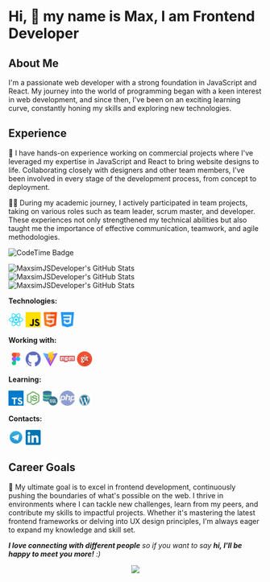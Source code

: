 # Hi, 👋 my name is Max, I am Frontend Developer

## About Me

I'm a passionate web developer with a strong foundation in JavaScript and React. My journey into the world of programming began with a keen interest in web development, and since then, I've been on an exciting learning curve, constantly honing my skills and exploring new technologies.

## Experience

🚀 I have hands-on experience working on commercial projects where I've leveraged my expertise in JavaScript and React to bring website designs to life. Collaborating closely with designers and other team members, I've been involved in every stage of the development process, from concept to deployment.

👨‍💻 During my academic journey, I actively participated in team projects, taking on various roles such as team leader, scrum master, and developer. These experiences not only strengthened my technical abilities but also taught me the importance of effective communication, teamwork, and agile methodologies.

<p align="left">
<img href="https://codetime.dev" alt="CodeTime Badge" src="https://img.shields.io/endpoint?style=social&color=222&url=https%3A%2F%2Fapi.codetime.dev%2Fshield%3Fid%3D25783%26project%3D%26in=0">
</p>

<img src="https://github-readme-stats.vercel.app/api?username=MaxsimJSDeveloper&theme=tokyonight&show_icons=true&hide_border=true&count_private=true" alt="MaxsimJSDeveloper's GitHub Stats" />

<img src="https://github-readme-stats.vercel.app/api/top-langs/?username=MaxsimJSDeveloper&theme=tokyonight&show_icons=true&hide_border=true&layout=compact" alt="MaxsimJSDeveloper's GitHub Stats" />

<img src="https://github-readme-streak-stats.herokuapp.com/?user=MaxsimJSDeveloper&theme=tokyonight&hide_border=true" alt="MaxsimJSDeveloper's GitHub Stats" />

**Technologies:**

<a href="https://reactjs.org/" title="React" target="_blank"><img src="icons/react.png" width="30"/></a>
<a href="https://www.javascript.com/" title="JavaScript" target="_blank"><img src="icons/js.png" width="30"/></a>
<a href="https://html.com/" title="HTML" target="_blank"><img src="icons/html.png" width="30"/></a>
<a href="https://css.in.ua/" title="CSS" target="_blank"><img src="icons/css.png" width="30"/></a>

**Working with:**

<a href="https://www.figma.com/" title="Figma" target="_blank"><img src="icons/figma.png" width="30"/></a>
<a href="https://github.com/" title="GitHub" target="_blank"><img src="icons/github.png" width="30"/></a>
<a href="https://vitejs.dev/" title="Vite" target="_blank"><img src="icons/vite.png" width="30"/></a>
<a href="https://www.npmjs.com/" title="NPM" target="_blank"><img src="icons/npm.png" width="30"/></a>
<a href="https://git-scm.com/" title="Git" target="_blank"><img src="icons/git.png" width="30"/></a>

**Learning:**

<a href="https://www.typescriptlang.org/" title="TypeScript" target="_blank"><img src="icons/typescript.png" width="30"/></a>
<a href="https://nodejs.org/en" title="Node.js" target="_blank"><img src="icons/node.png" width="30"/></a>
<a href="https://www.mysql.com/" title="MySQL" target="_blank"><img src="icons/sql.png" width="30"/></a>
<a href="https://www.php.net/" title="PHP" target="_blank"><img src="icons/php.png" width="30"/></a>
<a href="https://developer.wordpress.org/" title="Wordpress" target="_blank"><img src="icons/wordpress.png" width="30"/></a>

**Contacts:**

<a href="https://t.me/JsWEB_Developer" title="Telegram" target="_blank"><img src="icons/tg.png" width="30"/></a>
<a href="http://www.linkedin.com/in/maksymholovko/" title="LinkedIn" target="_blank"><img src="icons/linkedIn.webp" width="30"/></a>

## Career Goals

🎯 My ultimate goal is to excel in frontend development, continuously pushing the boundaries of what's possible on the web. I thrive in environments where I can tackle new challenges, learn from my peers, and contribute my skills to impactful projects. Whether it's mastering the latest frontend frameworks or delving into UX design principles, I'm always eager to expand my knowledge and skill set.

<em><b>I love connecting with different people</b> so if you want to say <b>hi, I'll be happy to meet you more!</b> :)</em><div align="center">
<img src="https://media.giphy.com/media/LnQjpWaON8nhr21vNW/giphy.gif" width="60">

</div>
